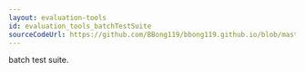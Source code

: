 ```yaml
---
layout: evaluation-tools
id: evaluation_tools_batchTestSuite
sourceCodeUrl: https://github.com/BBong119/bbong119.github.io/blob/master/dbr-basic-info/evaluation-tools/batch-test-suite/index.md
---
```


batch test suite.

